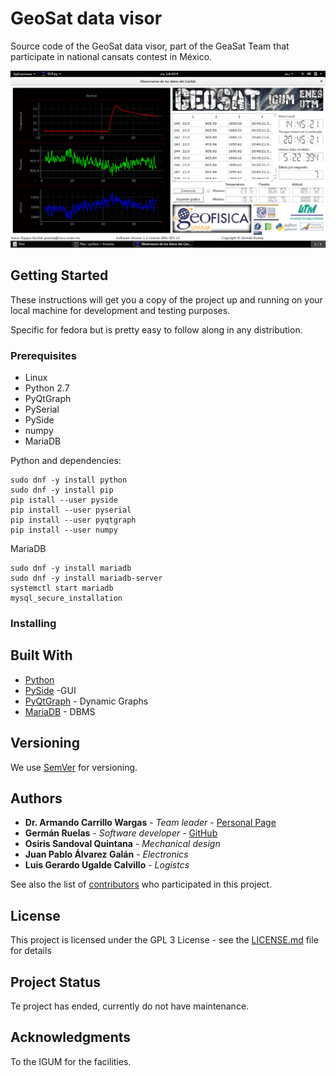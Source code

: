 # GeoSat data visor

Source code of the GeoSat data visor, part of the GeaSat Team that participate in national cansats contest in México.

![Alt text](files/sistema.png?raw=true "Title")

## Getting Started

These instructions will get you a copy of the project up and running on your local machine for development and testing purposes.

Specific for fedora but is pretty easy to follow along in any distribution.

### Prerequisites

* Linux
* Python 2.7
* PyQtGraph
* PySerial
* PySide
* numpy
* MariaDB


Python and dependencies:
```
sudo dnf -y install python
sudo dnf -y install pip
pip istall --user pyside
pip install --user pyserial
pip install --user pyqtgraph
pip install --user numpy
```

MariaDB
```
sudo dnf -y install mariadb
sudo dnf -y install mariadb-server
systemctl start mariadb
mysql_secure_installation
```

### Installing


## Built With

* [Python](https://www.python.org/downloads/release/python-2714/)
* [PySide](https://pypi.org/project/PySide/) -GUI
* [PyQtGraph](http://pyqtgraph.org/) - Dynamic Graphs
* [MariaDB](https://downloads.mariadb.org/mariadb/10.2.14/) - DBMS


## Versioning

We use [SemVer](http://semver.org/) for versioning. 

## Authors

* **Dr. Armando Carrillo Wargas** - *Team leader* - [Personal Page](http://www.geofisica.unam.mx/michoacan/personal/acv.php)
* **Germán Ruelas** - *Software developer* - [GitHub](https://github.com/lgruelas)
* **Osiris Sandoval Quintana** - *Mechanical design*
* **Juan Pablo Álvarez Galán** - *Electronics*
* **Luis Gerardo Ugalde Calvillo** - *Logistcs*

See also the list of [contributors](https://github.com/your/project/contributors) who participated in this project.

## License

This project is licensed under the GPL 3 License - see the [LICENSE.md](LICENSE.md) file for details

## Project Status

Te project has ended, currently do not have maintenance.

## Acknowledgments

To the IGUM for the facilities.
